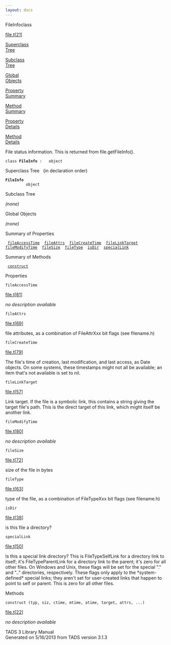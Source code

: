 ```yaml
---
layout: docs
---
```

<span class="title">FileInfo</span><span class="type">class</span>

[file.t](../file/file.t.html)\[[21](../source/file.t.html#21)\]

[Superclass  
Tree](#_SuperClassTree_)

[Subclass  
Tree](#_SubClassTree_)

[Global  
Objects](#_ObjectSummary_)

[Property  
Summary](#_PropSummary_)

[Method  
Summary](#_MethodSummary_)

[Property  
Details](#_Properties_)

[Method  
Details](#_Methods_)

<div class="fdesc">

File status information. This is returned from file.getFileInfo().

`class `**`FileInfo`**` :   object`

</div>

<span id="_SuperClassTree_"></span>

<div class="mjhd">

<span class="hdln">Superclass Tree</span>   (in declaration order)

</div>

**`FileInfo`**  
`         object`  
<span id="_SubClassTree_"></span>

<div class="mjhd">

<span class="hdln">Subclass Tree</span>  

</div>

*(none)* <span id="_ObjectSummary_"></span>

<div class="mjhd">

<span class="hdln">Global Objects</span>  

</div>

*(none)* <span id="_PropSummary_"></span>

<div class="mjhd">

<span class="hdln">Summary of Properties</span>  

</div>

` `[`fileAccessTime`](#fileAccessTime)`  `[`fileAttrs`](#fileAttrs)`  `[`fileCreateTime`](#fileCreateTime)`  `[`fileLinkTarget`](#fileLinkTarget)`  `[`fileModifyTime`](#fileModifyTime)`  `[`fileSize`](#fileSize)`  `[`fileType`](#fileType)`  `[`isDir`](#isDir)`  `[`specialLink`](#specialLink)`  `

<span id="_MethodSummary_"></span>

<div class="mjhd">

<span class="hdln">Summary of Methods</span>  

</div>

` `[`construct`](#construct)`  `

<span id="_Properties_"></span>

<div class="mjhd">

<span class="hdln">Properties</span>  

</div>

<span id="fileAccessTime"></span>

`fileAccessTime`

[file.t](../file/file.t.html)\[[81](../source/file.t.html#81)\]

<div class="desc">

*no description available*

</div>

<span id="fileAttrs"></span>

`fileAttrs`

[file.t](../file/file.t.html)\[[69](../source/file.t.html#69)\]

<div class="desc">

file attributes, as a combination of FileAttrXxx bit flags (see
filename.h)

</div>

<span id="fileCreateTime"></span>

`fileCreateTime`

[file.t](../file/file.t.html)\[[79](../source/file.t.html#79)\]

<div class="desc">

The file's time of creation, last modification, and last access, as Date
objects. On some systems, these timestamps might not all be available;
an item that's not available is set to nil.

</div>

<span id="fileLinkTarget"></span>

`fileLinkTarget`

[file.t](../file/file.t.html)\[[57](../source/file.t.html#57)\]

<div class="desc">

Link target. If the file is a symbolic link, this contains a string
giving the target file's path. This is the direct target of this link,
which might itself be another link.

</div>

<span id="fileModifyTime"></span>

`fileModifyTime`

[file.t](../file/file.t.html)\[[80](../source/file.t.html#80)\]

<div class="desc">

*no description available*

</div>

<span id="fileSize"></span>

`fileSize`

[file.t](../file/file.t.html)\[[72](../source/file.t.html#72)\]

<div class="desc">

size of the file in bytes

</div>

<span id="fileType"></span>

`fileType`

[file.t](../file/file.t.html)\[[63](../source/file.t.html#63)\]

<div class="desc">

type of the file, as a combination of FileTypeXxx bit flags (see
filename.h)

</div>

<span id="isDir"></span>

`isDir`

[file.t](../file/file.t.html)\[[38](../source/file.t.html#38)\]

<div class="desc">

is this file a directory?

</div>

<span id="specialLink"></span>

`specialLink`

[file.t](../file/file.t.html)\[[50](../source/file.t.html#50)\]

<div class="desc">

Is this a special link directory? This is FileTypeSelfLink for a
directory link to itself; it's FileTypeParentLink for a directory link
to the parent; it's zero for all other files. On Windows and Unix, these
flags will be set for the special "." and ".." directories,
respectively. These flags only apply to the \*system-defined\* special
links; they aren't set for user-created links that happen to point to
self or parent. This is zero for all other files.

</div>

<span id="_Methods_"></span>

<div class="mjhd">

<span class="hdln">Methods</span>  

</div>

<span id="construct"></span>

`construct (typ, siz, ctime, mtime, atime, target, attrs, ...)`

[file.t](../file/file.t.html)\[[22](../source/file.t.html#22)\]

<div class="desc">

*no description available*

</div>

<div class="ftr">

TADS 3 Library Manual  
Generated on 5/16/2013 from TADS version 3.1.3

</div>
